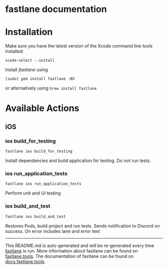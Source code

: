 fastlane documentation
================
# Installation

Make sure you have the latest version of the Xcode command line tools installed:

```
xcode-select --install
```

Install _fastlane_ using
```
[sudo] gem install fastlane -NV
```
or alternatively using `brew install fastlane`

# Available Actions
## iOS
### ios build_for_testing
```
fastlane ios build_for_testing
```
Install dependencies and build application for testing. Do not run tests.
### ios run_application_tests
```
fastlane ios run_application_tests
```
Perform unit and UI testing
### ios build_and_test
```
fastlane ios build_and_test
```
Restores Pods, build project and run tests. Sends notification to Discord on success. On error includes lane and error text

----

This README.md is auto-generated and will be re-generated every time [fastlane](https://fastlane.tools) is run.
More information about fastlane can be found on [fastlane.tools](https://fastlane.tools).
The documentation of fastlane can be found on [docs.fastlane.tools](https://docs.fastlane.tools).
